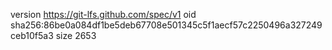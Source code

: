 version https://git-lfs.github.com/spec/v1
oid sha256:86be0a084df1be5deb67708e501345c5f1aecf57c2250496a327249ceb10f5a3
size 2653
